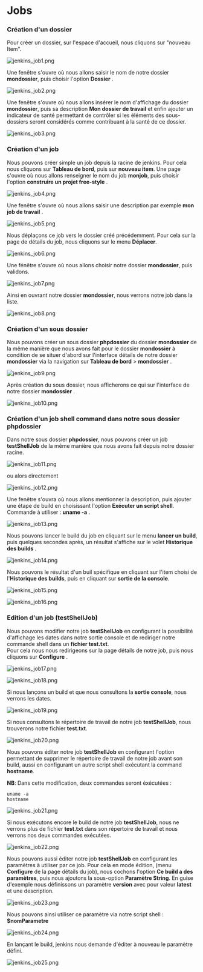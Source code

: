 # Jobs

### Création d'un dossier 

Pour créer un dossier, sur l'espace d'accueil, nous cliquons sur "nouveau Item".

![jenkins_job1.png](../../images/jenkins_job1.png)

Une fenêtre s'ouvre où nous allons saisir le nom de notre dossier **mondossier**, puis choisir l'option **Dossier** .

![jenkins_job2.png](../../images/jenkins_job2.png)

Une fenêtre s'ouvre où nous allons insérer le nom d'affichage du dossier **mondossier**, puis sa description **Mon dossier de travail** et enfin ajouter un indicateur de santé permettant de contrôler si les éléments des sous-dossiers seront considérés comme contribuant à la santé de ce dossier.

![jenkins_job3.png](../../images/jenkins_job3.png)

### Création d'un job

Nous pouvons créer simple un job depuis la racine de jenkins. Pour cela nous cliquons sur **Tableau de bord**, puis sur **nouveau item**. Une page s'ouvre où nous allons renseigner le nom du job **monjob**, puis choisir l'option **construire un projet free-style** .

![jenkins_job4.png](../../images/jenkins_job4.png)

Une fenêtre s'ouvre où nous allons saisir une description par exemple **mon job de travail** .

![jenkins_job5.png](../../images/jenkins_job5.png)

Nous déplaçons ce job vers le dossier créé précédemment. Pour cela sur la page de détails du job, nous cliquons sur le menu **Déplacer**.

![jenkins_job6.png](../../images/jenkins_job6.png)

Une fénêtre s'ouvre où nous allons choisir notre dossier **mondossier**, puis validons.

![jenkins_job7.png](../../images/jenkins_job7.png)

Ainsi en ouvrant notre dossier **mondossier**, nous verrons notre job dans la liste.

![jenkins_job8.png](../../images/jenkins_job8.png)

### Création d'un sous dossier

Nous pouvons créer un sous dossier **phpdossier** du dossier **mondossier** de la même manière que nous avons fait pour le dossier **mondossier** à condition de se situer d'abord sur l'interface détails de notre dossier **mondossier** via la navigation sur **Tableau de bord** > **mondossier** .

![jenkins_job9.png](../../images/jenkins_job9.png)

Après création du sous dossier, nous afficherons ce qui sur l'interface de notre dossier **mondossier** .

![jenkins_job10.png](../../images/jenkins_job10.png)

### Création d'un job **shell command** dans notre sous dossier **phpdossier**

Dans notre sous dossier **phpdossier**, nous pouvons créer un job **testShellJob** de la même manière que nous avons fait depuis notre dossier racine.

![jenkins_job11.png](../../images/jenkins_job11.png)

ou alors directement 

![jenkins_job12.png](../../images/jenkins_job12.png)

Une fenêtre s'ouvra où nous allons mentionner la description, puis ajouter une étape de build en choisissant l'option **Exécuter un script shell**. Commande à utiliser : **uname -a** .

![jenkins_job13.png](../../images/jenkins_job13.png)

Nous pouvons lancer le build du job en cliquant sur le menu **lancer un build**, puis quelques secondes après, un résultat s'affiche sur le volet **Historique des builds** .

![jenkins_job14.png](../../images/jenkins_job14.png)

Nous pouvons le résultat d'un buil spécifique en cliquant sur l'item choisi de l'**Historique des builds**, puis en cliquant sur **sortie de la console**.

![jenkins_job15.png](../../images/jenkins_job15.png)

![jenkins_job16.png](../../images/jenkins_job16.png)

### Edition d'un job (testShellJob)

Nous pouvons modifier notre job **testShellJob** en configurant la possibilité d'affichage les dates dans notre sortie console et de rediriger notre commande shell dans un **fichier test.txt**. <br>
Pour cela nous nous redirigeons sur la page détails de notre job, puis nous cliquons sur **Configure** .

![jenkins_job17.png](../../images/jenkins_job17.png)

![jenkins_job18.png](../../images/jenkins_job18.png)

Si nous lançons un build et que nous consultons la **sortie console**, nous verrons les dates.

![jenkins_job19.png](../../images/jenkins_job19.png)

Si nous consultons le répertoire de travail de notre job **testShellJob**, nous trouverons notre fichier **test.txt**.

![jenkins_job20.png](../../images/jenkins_job20.png)

Nous pouvons éditer notre job **testShellJob** en configurant l'option permettant de supprimer le répertoire de travail de notre job avant son build, aussi en configurant un autre script shell exécutant la command **hostname**.

**NB**: Dans cette modification, deux commandes seront éxécutées :

```
uname -a
hostname
```

![jenkins_job21.png](../../images/jenkins_job21.png)

Si nous exécutons encore le build de notre job **testShellJob**, nous ne verrons plus de fichier **test.txt** dans son répertoire de travail et nous verrons nos deux commandes exécutées.

![jenkins_job22.png](../../images/jenkins_job22.png)

Nous pouvons aussi éditer notre job **testShellJob** en configurant les paramètres à utiliser par ce job. Pour cela en mode édition, (menu **Configure** de la page détails du job), nous cochons l'option **Ce build a des paramètres**, puis nous ajoutons la sous-option **Paramètre String**. En guise d'exemple nous définissons un paramètre **version** avec pour valeur **latest** et une description.

![jenkins_job23.png](../../images/jenkins_job23.png)

Nous pouvons ainsi utiliser ce paramètre via notre script shell : **$nomParametre**

![jenkins_job24.png](../../images/jenkins_job24.png)

En lançant le build, jenkins nous demande d'éditer à nouveau le paramètre défini.

![jenkins_job25.png](../../images/jenkins_job25.png)